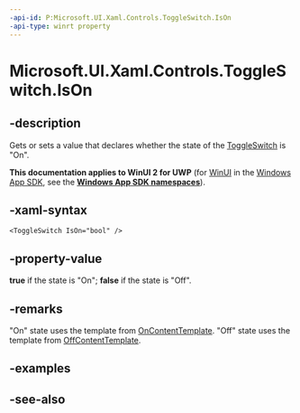 ```yaml
---
-api-id: P:Microsoft.UI.Xaml.Controls.ToggleSwitch.IsOn
-api-type: winrt property
---
```


<!-- Property syntax
public bool IsOn { get;  set; }
-->

# Microsoft.UI.Xaml.Controls.ToggleSwitch.IsOn

## -description
Gets or sets a value that declares whether the state of the [ToggleSwitch](toggleswitch.md) is "On".

**This documentation applies to WinUI 2 for UWP** (for [WinUI](/windows/apps/winui/winui3/) in the [Windows App SDK](/windows/apps/windows-app-sdk/), see the **[Windows App SDK namespaces](/windows/windows-app-sdk/api/winrt/)**).

## -xaml-syntax
```xaml
<ToggleSwitch IsOn="bool" />
```


## -property-value
**true** if the state is "On"; **false** if the state is "Off".

## -remarks
"On" state uses the template from [OnContentTemplate](toggleswitch_oncontenttemplate.md). "Off" state uses the template from [OffContentTemplate](toggleswitch_offcontenttemplate.md).

## -examples

## -see-also
